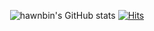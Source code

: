 
<div align="center">
  
![hawnbin's GitHub stats](https://github-readme-stats.vercel.app/api?username=HWANBINYOO&show_icons=true&hide_border=true&count_private=true&theme=dracula)
      [![Hits](https://hits.seeyoufarm.com/api/count/incr/badge.svg?url=https%3A%2F%2Fgithub.com%2FHWANBINYOO&count_bg=%236E1DE9&title_bg=%23FFFFFF&icon=tencentqq.svg&icon_color=%23000000&title=.&edge_flat=false)](https://hits.seeyoufarm.com)
 
  



